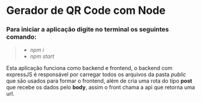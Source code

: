 # Gerador de QR Code com Node

### Para iniciar a aplicação digite no terminal os seguintes comando:
 > - *npm i*
>  - *npm start*

Esta aplicação funciona como backend e frontend, o backend com expressJS é  responsável por carregar todos os arquivos da pasta *public* que são usados para formar o frontend, além de cria uma rota do tipo **post** que recebe os dados pelo **body**, assim o front chama a api que retorna uma url.